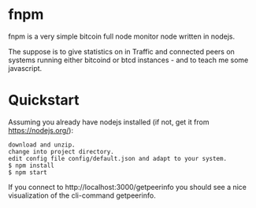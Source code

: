 # fnpm
fnpm is a very simple bitcoin full node monitor node written in nodejs.

The suppose is to give statistics on in Traffic and connected peers on systems running either bitcoind or btcd instances - and to teach me some javascript.

# Quickstart

Assuming you already have nodejs installed (if not, get it from https://nodejs.org/):

    download and unzip.
    change into project directory.
    edit config file config/default.json and adapt to your system.
    $ npm install
    $ npm start
    
If you connect to http://localhost:3000/getpeerinfo you should see a nice visualization of the cli-command getpeerinfo.
